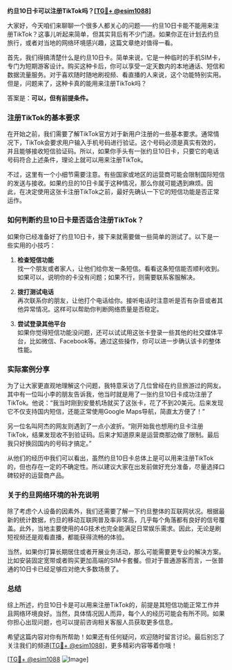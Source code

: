 **约旦10日卡可以注册TikTok吗？[[TG💪+ @esim1088](https://t.me/s/esim1088)]**

大家好，今天咱们来聊聊一个很多人都关心的问题——约旦10日卡能不能用来注册TikTok？这事儿听起来简单，但其实背后有不少门道。如果你正在计划去约旦旅行，或者对当地的网络环境感兴趣，这篇文章绝对值得一看。

首先，我们得搞清楚什么是约旦10日卡。简单来说，它是一种临时的手机SIM卡，专门为短期游客设计。购买这种卡后，你可以享受一定天数内的本地通话、短信和数据流量服务。对于喜欢随时随地刷视频、看直播的人来说，这个功能特别实用。但是，问题来了，这种卡真的能用来注册TikTok吗？

答案是：**可以，但有前提条件。**

### 注册TikTok的基本要求

在开始之前，我们需要了解TikTok官方对于新用户注册的一些基本要求。通常情况下，TikTok会要求用户输入手机号码进行验证。这个号码必须是真实有效的，并且能够接收短信验证码。所以，如果你手头有一张约旦10日卡，只要它的电话号码符合上述条件，理论上就可以用来注册TikTok。

不过，这里有一个小细节需要注意。有些国家或地区的运营商可能会限制国际短信的发送与接收。如果约旦的10日卡属于这种情况，那么你就可能遇到麻烦。因此，在决定使用这张卡注册TikTok之前，最好先确认一下它的短信功能是否正常运作。

### 如何判断约旦10日卡是否适合注册TikTok？

如果你已经准备好了约旦10日卡，接下来就需要做一些简单的测试了。以下是一些实用的小技巧：

1. **检查短信功能**  
   找一个朋友或者家人，让他们给你发一条短信。看看这条短信能否顺利收到。如果可以，说明你的卡没有问题；如果不行，则需要联系客服解决。

2. **拨打测试电话**  
   再次联系你的朋友，让他打个电话给你。接听电话时注意听是否有杂音或者其他异常情况。这样可以帮助你判断网络质量是否稳定。

3. **尝试登录其他平台**  
   如果你觉得短信功能没问题，还可以试试用这张卡登录一些其他的社交媒体平台，比如微信、Facebook等。通过这些操作，你可以进一步确认该卡的整体性能。

### 实际案例分享

为了让大家更直观地理解这个问题，我特意采访了几位曾经在约旦旅游过的网友。其中有一位叫小李的朋友告诉我，他当时就是用了一张约旦10日卡成功注册了TikTok。他说：“我当时刚到安曼机场就买了这张卡，花了不到20美元。后来发现它不仅支持国内短信，还能正常使用Google Maps导航，简直太方便了！”

另一位名叫阿杰的网友则遇到了一点小波折。“刚开始我也想用约旦卡注册TikTok，结果发现收不到验证码。后来才知道原来是运营商那边做了限制。最后我只好换回国内的号码才搞定。”

从他们的经历中我们可以看出，虽然约旦10日卡总体上是可以用来注册TikTok的，但也存在一定的不确定性。所以建议大家在出发前做好充分准备，尽量选择口碑较好的运营商产品。

### 关于约旦网络环境的补充说明

除了考虑个人设备的因素外，我们还需要了解一下约旦整体的互联网状况。根据最新的统计数据，约旦的移动互联网普及率非常高，几乎每个角落都有良好的信号覆盖。此外，当地主要使用的4G技术也完全能满足日常娱乐需求。因此，无论是刷短视频还是观看直播，都能获得流畅的体验。

当然，如果你打算长期居住或者开展业务活动，那么可能需要更专业的解决方案。比如安装固定宽带或者购买更加高端的SIM卡套餐。但对于普通游客而言，一张普通的10日卡已经足够应对绝大多数场景了。

### 总结

综上所述，约旦10日卡是可以用来注册TikTok的，前提是其短信功能正常工作并且网络环境良好。当然，具体情况因人而异，每个人的经历可能会有所不同。如果你担心出现问题，也可以提前咨询相关客服人员获取更多信息。

希望这篇内容对你有所帮助！如果还有任何疑问，欢迎随时留言讨论。最后别忘了关注我们的频道[[TG💪+ @esim1088](https://t.me/s/esim1088)]，更多精彩内容等着你哦！

[[TG💪+ @esim1088](https://t.me/s/esim1088) ![Image](https://i.postimg.cc/4NQfJmqS/Snipaste-2025-05-13-00-14-12.png)]
